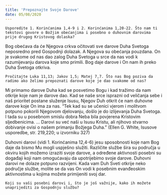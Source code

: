 ```yaml
---
title: 'Prepoznajte Svoje Darove'
date: 05/08/2020
---
```


`Usporedite 1. Korinćanima 1,4-9 i 2. Korinćanima 1,20-22. Što nam ti tekstovi govore o Božjim obećanjima i posebno o duhovnim darovima prije drugog Kristovog dolaska?`

Bog obećava da će Njegova crkva očitovati sve darove Duha Svetoga neposredno pred Gospodnji dolazak. A Njegova su obećanja pouzdana. On je svakome od nas dao zalog Duha Svetoga u srce da nas vodi k razumijevanju darova koje smo primili. Bog daje darove i On nam ih preko Duha Svetoga otkriva.

`Pročitajte Luka 11,13; Jakov 1,5; Matej 7,7. Što nas Bog poziva da radimo ako želimo prepoznati darove koje je dao svakome od nas?`

Mi primamo darove Duha kad se posvetimo Bogu i kad tražimo da nam otkrije koje nam je darove dao. Kad se naše srce isprazni od veličanja sebe i naš prioritet postane služenje Isusu, Njegov Duh otkrit će nam duhovne darove koje On ima za nas. “Tek kad su se učenici vjerom i molitvom potpuno pokorili Njegovom djelovanju, došlo je do izlijevanja Duha Svetoga. I tada su u posebnom smislu dobra Neba bila povjerena Kristovim sljedbenicima. ... Darovi su već naši u Isusu Kristu, ali njihovo stvarno dobivanje ovisi o našem primanju Božjega Duha.” (Ellen G. White, Isusove usporedbe, str. 219,220; u izvorniku 327)

Duhovni darovi (vidi 1. Korinćanima 12,4-6) jesu sposobnosti koje nam Bog daje da bismo Mu mogli uspješno služiti. Različite službe šira su područja u okviru kojih možemo izraziti svoje darove, a određene aktivnosti posebni su događaji koji nam omogućavaju da upotrijebimo svoje darove. Duhovni darovi ne dolaze potpuno razvijeni. Kada vam Duh Sveti otkrije neko područje službe, molite se da vas On vodi k posebnim evanđeoskim aktivnostima u kojima možete primijeniti svoj dar.

`Koji su vaši posebni darovi i, što je još važnije, kako ih možete unaprijediti za Gospodnju službu?`